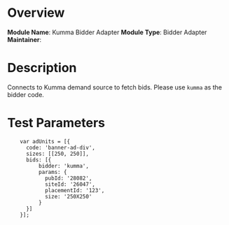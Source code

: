 # Overview

**Module Name**: Kumma Bidder Adapter
**Module Type**: Bidder Adapter
**Maintainer**: 

# Description

Connects to Kumma demand source to fetch bids.
Please use ```kumma``` as the bidder code.

# Test Parameters
```
    var adUnits = [{
      code: 'banner-ad-div',
      sizes: [[250, 250]],
      bids: [{
          bidder: 'kumma',
          params: { 
            pubId: '28082',
            siteId: '26047',
            placementId: '123',
            size: '250X250'
          }
      }]
    }];
```
